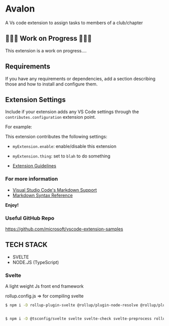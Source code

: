 # Avalon

A Vs code extension to assign tasks to members of a club/chapter

## 🚧🚧🚧 Work on Progress 🚧🚧🚧

This extension is a work on progress....

## Requirements

If you have any requirements or dependencies, add a section describing those and how to install and configure them.

## Extension Settings

Include if your extension adds any VS Code settings through the `contributes.configuration` extension point.

For example:

This extension contributes the following settings:

- `myExtension.enable`: enable/disable this extension
- `myExtension.thing`: set to `blah` to do something

- [Extension Guidelines](https://code.visualstudio.com/api/references/extension-guidelines)

### For more information

- [Visual Studio Code's Markdown Support](http://code.visualstudio.com/docs/languages/markdown)
- [Markdown Syntax Reference](https://help.github.com/articles/markdown-basics/)

**Enjoy!**

### Useful GitHub Repo

https://github.com/microsoft/vscode-extension-samples

## TECH STACK

- SVELTE
- NODE.JS (TypeScript)

### Svelte

A light weight Js front end framework

rollup.config.js => for compiling svelte

```sh
$ npm i -D rollup-plugin-svelte @rollup/plugin-node-resolve @rollup/plugin-commonjs rollup-plugin-terser svelte-preprocess @rollup/plugin-typescript


$ npm i -D @tsconfig/svelte svelte svelte-check svelte-preprocess rollup
```
